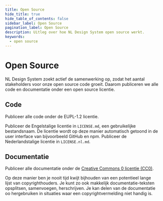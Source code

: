 ```yaml
---
title: Open Source
hide_title: true
hide_table_of_contents: false
sidebar_label: Open Source
pagination_label: Open Source
description: Uitleg over hoe NL Design System open source werkt.
keywords:
  - open source
---
```


# Open Source

NL Design System zoekt actief de samenwerking op, zodat het aantal stakeholders voor onze open source code groeit. Daarom publiceren we alle code en documentatie onder een open source licentie.

## Code

Publiceer alle code onder de EUPL-1.2 licentie.

Publiceer de Engelstalige licentie in `LICENSE.md`, een gebruikelijke bestandsnaam. De licentie wordt op deze manier automatisch getoond in de user interface van bijvoorbeeld GitHub en npm. Publiceer de Nederlandstalige licentie in `LICENSE.nl.md`.

## Documentatie

Publiceer alle documentatie onder de [Creative Commons 0 licentie (CC0)](https://nldesignsystem.nl/open-source/cc0).

Op deze manier ben je nooit tijd kwijt bijhouden van een potentieel lange lijst van copyrighthouders. Je kunt zo ook makkelijk documentatie-teksten opsplitsen, samenvoegen, herschrijven. Je kan delen van de documentatie oo hergebruiken in situaties waar een copyrightvermelding niet handig is.
